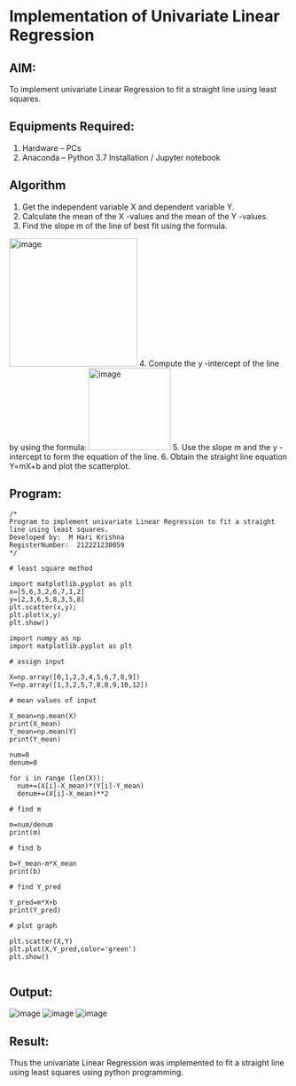 # Implementation of Univariate Linear Regression
## AIM:
To implement univariate Linear Regression to fit a straight line using least squares.

## Equipments Required:
1. Hardware – PCs
2. Anaconda – Python 3.7 Installation / Jupyter notebook

## Algorithm
1. Get the independent variable X and dependent variable Y.
2. Calculate the mean of the X -values and the mean of the Y -values.
3. Find the slope m of the line of best fit using the formula. 
<img width="231" alt="image" src="https://user-images.githubusercontent.com/93026020/192078527-b3b5ee3e-992f-46c4-865b-3b7ce4ac54ad.png">
4. Compute the y -intercept of the line by using the formula:
<img width="148" alt="image" src="https://user-images.githubusercontent.com/93026020/192078545-79d70b90-7e9d-4b85-9f8b-9d7548a4c5a4.png">
5. Use the slope m and the y -intercept to form the equation of the line. 
6. Obtain the straight line equation Y=mX+b and plot the scatterplot.

## Program:
```
/*
Program to implement univariate Linear Regression to fit a straight line using least squares.
Developed by:  M Hari Krishna
RegisterNumber:  212221230059
*/
 
# least square method

import matplotlib.pyplot as plt
x=[5,6,3,2,6,7,1,2]
y=[2,3,6,5,8,3,5,8]
plt.scatter(x,y);
plt.plot(x,y)
plt.show()

import numpy as np
import matplotlib.pyplot as plt

# assign input

X=np.array([0,1,2,3,4,5,6,7,8,9])
Y=np.array([1,3,2,5,7,8,8,9,10,12])

# mean values of input

X_mean=np.mean(X)
print(X_mean)
Y_mean=np.mean(Y)
print(Y_mean)

num=0
denum=0

for i in range (len(X)):
  num+=(X[i]-X_mean)*(Y[i]-Y_mean)
  denum+=(X[i]-X_mean)**2
  
# find m

m=num/denum
print(m)

# find b

b=Y_mean-m*X_mean
print(b)

# find Y_pred

Y_pred=m*X+b
print(Y_pred)

# plot graph

plt.scatter(X,Y)
plt.plot(X,Y_pred,color='green')
plt.show()


```

## Output:

![image](https://user-images.githubusercontent.com/94882905/198182682-b60d3113-8892-4b02-a5c5-351a130c52e0.png)
![image](https://user-images.githubusercontent.com/94882905/198182695-21448415-de0f-46bc-9761-7af7afb096b8.png)
![image](https://user-images.githubusercontent.com/94882905/198182746-b02d58c9-8156-47f2-975d-708c23d063b1.png)






## Result:
Thus the univariate Linear Regression was implemented to fit a straight line using least squares using python programming.
